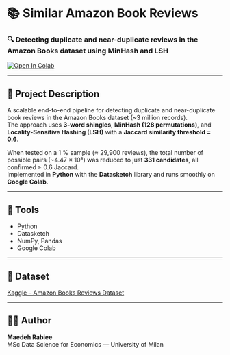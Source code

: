 # 📚 Similar Amazon Book Reviews

### 🔍 Detecting duplicate and near-duplicate reviews in the Amazon Books dataset using MinHash and LSH

[![Open In Colab](https://colab.research.google.com/assets/colab-badge.svg)](
  https://colab.research.google.com/github/maedehrabiee/Algorithms-for-Massive-Data-DSE-/blob/main/Similar_Amazon_Book_Reviews_Maedeh_Rabiee.ipynb
)

---

## 📘 Project Description
A scalable end-to-end pipeline for detecting duplicate and near-duplicate book reviews in the Amazon Books dataset (~3 million records).  
The approach uses **3-word shingles**, **MinHash (128 permutations)**, and **Locality-Sensitive Hashing (LSH)** with a **Jaccard similarity threshold = 0.6**.  

When tested on a 1 % sample (≈ 29,900 reviews), the total number of possible pairs (~4.47 × 10⁸) was reduced to just **331 candidates**, all confirmed ≥ 0.6 Jaccard.  
Implemented in **Python** with the **Datasketch** library and runs smoothly on **Google Colab**.

---

## 🧰 Tools
- Python  
- Datasketch  
- NumPy, Pandas  
- Google Colab  

---

## 📁 Dataset
[Kaggle – Amazon Books Reviews Dataset](https://www.kaggle.com/datasets/mohamedbakhet/amazon-books-reviews)

---

## 👩‍💻 Author
**Maedeh Rabiee**  
MSc Data Science for Economics — University of Milan  
